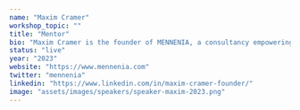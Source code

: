 ```yaml
---
name: "Maxim Cramer"
workshop_topic: ""
title: "Mentor"
bio: "Maxim Cramer is the founder of MENNENIA, a consultancy empowering founders to confidently create technology for a better world. She blends a deeply technical background with design thinking and strategy, making tech simple and accessible for founders and executives. She’s worked on apps that have seen over a million downloads on launch, won Emmys, been featured by Apple in retail stores around the globe, and now teaches TechLiteracy® so founders can build products with less headache and more confidence."
status: "live"
year: "2023"
website: "https://www.mennenia.com"
twitter: "mennenia"
linkedin: "https://www.linkedin.com/in/maxim-cramer-founder/"
image: "assets/images/speakers/speaker-maxim-2023.png"
---
```

